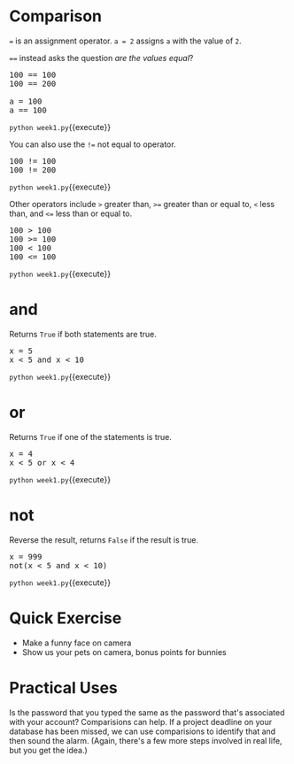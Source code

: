 # Comparison
```=``` is an assignment operator. ```a = 2``` assigns ```a``` with the value of ```2```.

```==``` instead asks the question *are the values equal*?

<pre class="file" data-filename="week1.py" data-target="replace">
100 == 100
100 == 200

a = 100
a == 100
</pre>

`python week1.py`{{execute}}

You can also use the ```!=``` not equal to operator.

<pre class="file" data-filename="week1.py" data-target="replace">
100 != 100
100 != 200
</pre>

`python week1.py`{{execute}}

Other operators include ```>``` greater than, ```>=``` greater than or equal to, ```<``` less than, and ```<=``` less than or equal to.

<pre class="file" data-filename="week1.py" data-target="replace">
100 > 100
100 >= 100
100 < 100
100 <= 100
</pre>

`python week1.py`{{execute}}

# and

Returns ```True``` if both statements are true.

<pre class="file" data-filename="week1.py" data-target="replace">
x = 5
x < 5 and x < 10
</pre>

`python week1.py`{{execute}}

# or

Returns ```True``` if one of the statements is true.

<pre class="file" data-filename="week1.py" data-target="replace">
x = 4
x < 5 or x < 4
</pre>

`python week1.py`{{execute}}

# not

Reverse the result, returns ```False``` if the result is true.

<pre class="file" data-filename="week1.py" data-target="replace">
x = 999
not(x < 5 and x < 10)
</pre>

`python week1.py`{{execute}}

# Quick Exercise
- Make a funny face on camera
- Show us your pets on camera, bonus points for bunnies

# Practical Uses
Is the password that you typed the same as the password that's associated with your account? Comparisions can help. If a project deadline on your database has been missed, we can use comparisions to identify that and then sound the alarm. (Again, there's a few more steps involved in real life, but you get the idea.)